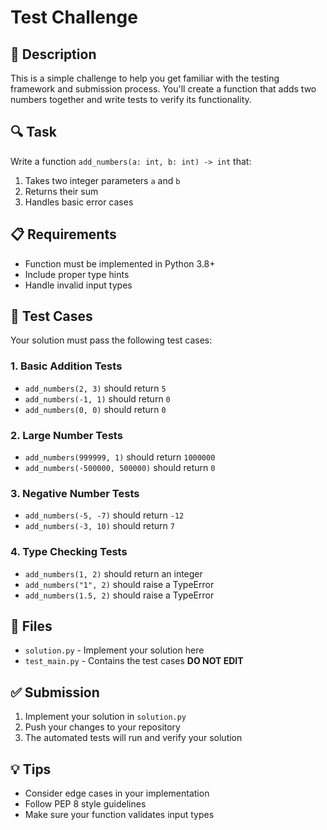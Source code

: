 # Test Challenge

## 🎯 Description
This is a simple challenge to help you get familiar with the testing framework and submission process. You'll create a function that adds two numbers together and write tests to verify its functionality.

## 🔍 Task
Write a function `add_numbers(a: int, b: int) -> int` that:
1. Takes two integer parameters `a` and `b`
2. Returns their sum
3. Handles basic error cases

## 📋 Requirements
- Function must be implemented in Python 3.8+
- Include proper type hints
- Handle invalid input types

## 🧪 Test Cases
Your solution must pass the following test cases:

### 1. Basic Addition Tests
- `add_numbers(2, 3)` should return `5`
- `add_numbers(-1, 1)` should return `0`
- `add_numbers(0, 0)` should return `0`

### 2. Large Number Tests
- `add_numbers(999999, 1)` should return `1000000`
- `add_numbers(-500000, 500000)` should return `0`

### 3. Negative Number Tests
- `add_numbers(-5, -7)` should return `-12`
- `add_numbers(-3, 10)` should return `7`

### 4. Type Checking Tests
- `add_numbers(1, 2)` should return an integer
- `add_numbers("1", 2)` should raise a TypeError
- `add_numbers(1.5, 2)` should raise a TypeError

## 📁 Files
- `solution.py` - Implement your solution here
- `test_main.py` - Contains the test cases **DO NOT EDIT**

## ✅ Submission
1. Implement your solution in `solution.py`
2. Push your changes to your repository
3. The automated tests will run and verify your solution

## 💡 Tips
- Consider edge cases in your implementation
- Follow PEP 8 style guidelines
- Make sure your function validates input types
